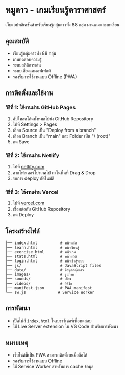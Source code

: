 # หมูดาว - เกมเรียนรู้ดาราศาสตร์

เว็บแอปพลิเคชันสำหรับเรียนรู้กลุ่มดาวทั้ง 88 กลุ่ม ผ่านเกมและบทเรียน

## คุณสมบัติ
- เรียนรู้กลุ่มดาวทั้ง 88 กลุ่ม
- เกมทดสอบความรู้
- ระบบสถิติการเล่น
- ระบบเสียงและเอฟเฟกต์
- รองรับการใช้งานแบบ Offline (PWA)

## การติดตั้งและใช้งาน

### วิธีที่ 1: ใช้งานผ่าน GitHub Pages
1. อัปโหลดโค้ดทั้งหมดไปยัง GitHub Repository
2. ไปที่ Settings > Pages
3. เลือก Source เป็น "Deploy from a branch"
4. เลือก Branch เป็น "main" และ Folder เป็น "/ (root)"
5. กด Save

### วิธีที่ 2: ใช้งานผ่าน Netlify
1. ไปที่ [netlify.com](https://netlify.com)
2. ลากโฟลเดอร์โปรเจคไปวางในพื้นที่ Drag & Drop
3. รอการ deploy อัตโนมัติ

### วิธีที่ 3: ใช้งานผ่าน Vercel
1. ไปที่ [vercel.com](https://vercel.com)
2. เชื่อมต่อกับ GitHub Repository
3. กด Deploy

## โครงสร้างไฟล์
```
├── index.html          # หน้าหลัก
├── learn.html          # หน้าเรียนรู้
├── exercise.html       # หน้าเกม
├── stats.html          # หน้าสถิติ
├── login.html          # หน้าเข้าสู่ระบบ
├── js/                 # JavaScript files
├── data/               # ข้อมูลกลุ่มดาว
├── images/             # รูปภาพ
├── sounds/             # เสียง
├── videos/             # วิดีโอ
├── manifest.json       # PWA manifest
└── sw.js              # Service Worker
```

## การพัฒนา
- เปิดไฟล์ `index.html` ในเบราว์เซอร์เพื่อทดสอบ
- ใช้ Live Server extension ใน VS Code สำหรับการพัฒนา

## หมายเหตุ
- เว็บไซต์นี้เป็น PWA สามารถติดตั้งบนมือถือได้
- รองรับการใช้งานแบบ Offline
- ใช้ Service Worker สำหรับการ cache ข้อมูล 